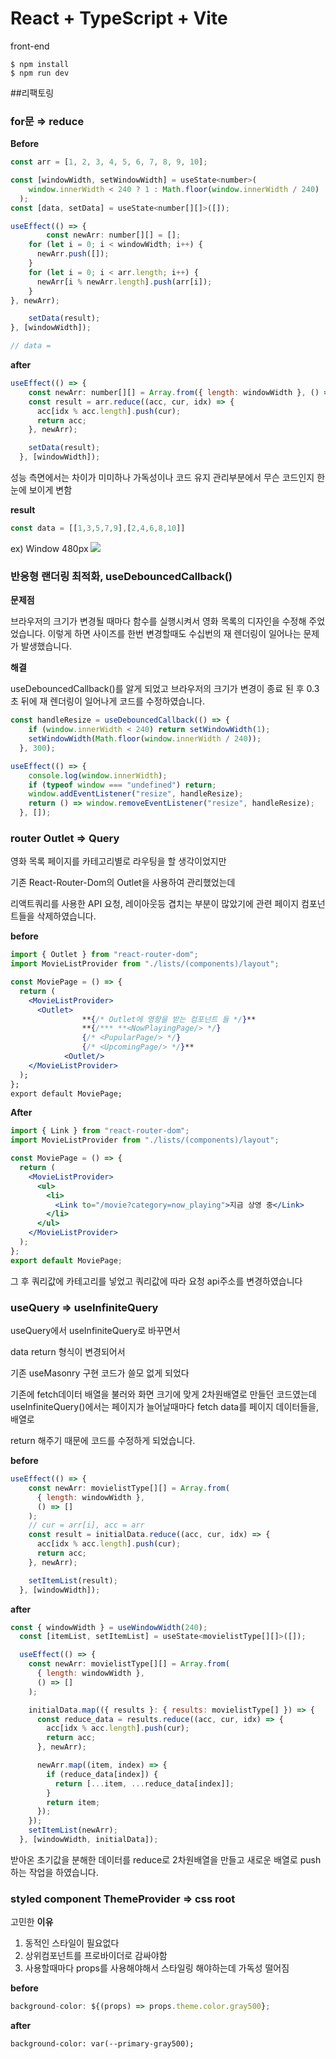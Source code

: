 # React + TypeScript + Vite

front-end 
~~~
$ npm install
$ npm run dev
~~~

##리팩토링 

### for문 ⇒ reduce

**Before**

```jsx
const arr = [1, 2, 3, 4, 5, 6, 7, 8, 9, 10];

const [windowWidth, setWindowWidth] = useState<number>(
    window.innerWidth < 240 ? 1 : Math.floor(window.innerWidth / 240)
  );
const [data, setData] = useState<number[][]>([]);

useEffect(() => {
		const newArr: number[][] = [];
    for (let i = 0; i < windowWidth; i++) {
      newArr.push([]);
    }
    for (let i = 0; i < arr.length; i++) {
      newArr[i % newArr.length].push(arr[i]);
    }
}, newArr);

    setData(result);
}, [windowWidth]);

// data = 
```

**after**

```jsx
useEffect(() => {
    const newArr: number[][] = Array.from({ length: windowWidth }, () => []);
    const result = arr.reduce((acc, cur, idx) => {
      acc[idx % acc.length].push(cur);
      return acc;
    }, newArr);

    setData(result);
  }, [windowWidth]);
```

성능 측면에서는 차이가 미미하나 가독성이나 코드 유지 관리부분에서 무슨 코드인지 한눈에 보이게 변함

**result**

```jsx
const data = [[1,3,5,7,9],[2,4,6,8,10]]
```

ex) Window 480px
<img src="https://file.notion.so/f/f/1ef4d1fb-d922-48bc-8e73-c05e1104adb4/a5014cd1-1af5-4f9f-a69b-0c7e3af77617/Untitled.png?id=5d2a8f00-2536-4119-92c9-888c916ce5f7&table=block&spaceId=1ef4d1fb-d922-48bc-8e73-c05e1104adb4&expirationTimestamp=1702080000000&signature=avPDE-6Tb2XkOqIeM7Zlvez2LWUFynJens3Jaob3mHs&downloadName=Untitled.png"/>


### 반응형 랜더링 최적화, useDebouncedCallback()

**문제점**

브라우저의 크기가 변경될 때마다 함수를 실행시켜서 영화 목록의 디자인을 수정해 주었었습니다. 이렇게 하면 사이즈를 한번 변경할때도 수십번의 재 렌더링이 일어나는 문제가 발생했습니다.

**해결**

useDebouncedCallback()를 알게 되었고 브라우저의 크기가 변경이 종료 된 후 0.3초 뒤에 재 렌더링이 일어나게 코드를 수정하였습니다.

```jsx
const handleResize = useDebouncedCallback(() => {
    if (window.innerWidth < 240) return setWindowWidth(1);
    setWindowWidth(Math.floor(window.innerWidth / 240));
  }, 300);

useEffect(() => {
    console.log(window.innerWidth);
    if (typeof window === "undefined") return;
    window.addEventListener("resize", handleResize);
    return () => window.removeEventListener("resize", handleResize);
  }, []);
```


### router Outlet => Query 

영화 목록 페이지를 카테고리별로 라우팅을 할 생각이었지만

기존 React-Router-Dom의 Outlet을 사용하여 관리했었는데

리액트쿼리를 사용한 API 요청, 레이아웃등 겹치는 부분이 많았기에 관련 페이지 컴포넌트들을 삭제하였습니다.

**before**

```jsx
import { Outlet } from "react-router-dom";
import MovieListProvider from "./lists/(components)/layout";

const MoviePage = () => {
  return (
    <MovieListProvider>
      <Outlet>
				**{/* Outlet에 영향을 받는 컴포넌트 들 */}**
				**{/*** **<NowPlayingPage/> */}
				{/* <PupularPage/> */}
				{/* <UpcomingPage/> */}**
			<Outlet/>
    </MovieListProvider>
  );
};
export default MoviePage;
```

**After**

```jsx
import { Link } from "react-router-dom";
import MovieListProvider from "./lists/(components)/layout";

const MoviePage = () => {
  return (
    <MovieListProvider>
      <ul>
        <li>
          <Link to="/movie?category=now_playing">지금 상영 중</Link>
        </li>
      </ul>
    </MovieListProvider>
  );
};
export default MoviePage;
```

그 후 쿼리값에 카테고리를 넣었고 쿼리값에 따라 요청 api주소를 변경하였습니다


### useQuery ⇒ useInfiniteQuery

useQuery에서 useInfiniteQuery로 바꾸면서

data return 형식이 변경되어서 

기존 useMasonry 구현 코드가 쓸모 없게 되었다

기존에 fetch데이터 배열을 불러와 화면 크기에 맞게 2차원배열로 만들던 코드였는데useInfiniteQuery()에서는 페이지가 늘어날때마다 fetch data를 페이지 데이터들을, 배열로

return 해주기 때문에 코드를 수정하게 되었습니다. 

**before**

```jsx
useEffect(() => {
    const newArr: movielistType[][] = Array.from(
      { length: windowWidth },
      () => []
    );
    // cur = arr[i], acc = arr
    const result = initialData.reduce((acc, cur, idx) => {
      acc[idx % acc.length].push(cur);
      return acc;
    }, newArr);

    setItemList(result);
  }, [windowWidth]);
```

**after**

```jsx
const { windowWidth } = useWindowWidth(240);
  const [itemList, setItemList] = useState<movielistType[][]>([]);

  useEffect(() => {
    const newArr: movielistType[][] = Array.from(
      { length: windowWidth },
      () => []
    );

    initialData.map(({ results }: { results: movielistType[] }) => {
      const reduce_data = results.reduce((acc, cur, idx) => {
        acc[idx % acc.length].push(cur);
        return acc;
      }, newArr);

      newArr.map((item, index) => {
        if (reduce_data[index]) {
          return [...item, ...reduce_data[index]];
        }
        return item;
      });
    });
    setItemList(newArr);
  }, [windowWidth, initialData]);
```

받아온 초기값을 분해한 데이터를 reduce로 2차원배열을 만들고 새로운 배열로 push하는 작업을 하였습니다.

### styled component ThemeProvider ⇒ css root

고민한 **이유** 

1. 동적인 스타일이 필요없다
2. 상위컴포넌트를 프로바이더로 감싸야함 
3. 사용할때마다 props를 사용해야해서 스타일링 해야하는데 가독성 떨어짐

**before**

```jsx
background-color: ${(props) => props.theme.color.gray500}; 
```

**after**

```tsx
background-color: var(--primary-gray500);
```

